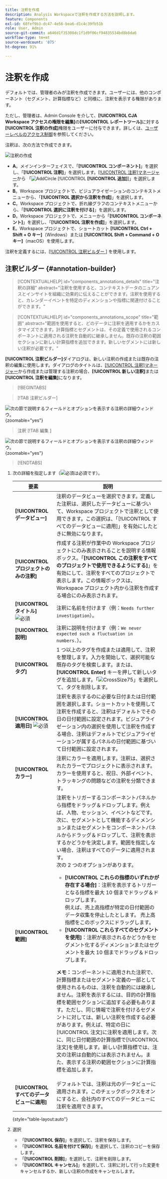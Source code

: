 ```yaml
---
title: 注釈を作成
description: Analysis Workspaceで注釈を作成する方法を説明します。
feature: Components
exl-id: 68fef9b3-dc47-4e56-bea6-d1c4c39fb51b
role: User, Admin
source-git-commit: a646d1f35308dc1f1d9f06cf94835534bd8b8da6
workflow-type: tm+mt
source-wordcount: '875'
ht-degree: 91%

---
```


# 注釈を作成

デフォルトでは、管理者のみが注釈を作成できます。ユーザーには、他のコンポーネント（セグメント、計算指標など）と同様に、注釈を表示する権限があります。

ただし、管理者は、Admin Console を介して、**[!UICONTROL CJA Workspace アクセスの権限を編集]**&#x200B;の&#x200B;**[!UICONTROL レポートツール]**&#x200B;に対する&#x200B;**[!UICONTROL 注釈の作成]**&#x200B;権限をユーザーに付与できます。詳しくは、[ユーザーレベルのアクセス制御](/help/technotes/access-control.md#user-level-access)を参照してください。

注釈は、次の方法で作成できます。

![注釈の作成](assets/create-annotation.png)

* **A**。メインインターフェイスで、「**[!UICONTROL コンポーネント]**」を選択し、「**[!UICONTROL 注釈]**」を選択します。[[!UICONTROL 注釈]マネージャー](/help/components/annotations/manage-annotations.md)から 「![AddCircle](/help/assets/icons/AddCircle.svg) [!UICONTROL **[!UICONTROL 追加]**]」を選択します。
* **B**。Workspace プロジェクトで、ビジュアライゼーションのコンテキストメニューから、「**[!UICONTROL 選択から注釈を作成]**」を選択します。
* **C**。Workspace プロジェクトで、折れ線グラフのコンテキストメニューから、「**[!UICONTROL 選択に注釈を付ける]**」を選択します。
* **D**。Workspace プロジェクトで、メニューから「**[!UICONTROL コンポーネント]**」を選択し、「**[!UICONTROL 注釈を作成]**」を選択します。
* **E**。Workspace プロジェクトで、ショートカット **[!UICONTROL Ctrl + Shift + O キー]**（Windows）または **[!UICONTROL Shift + Command + O キー]**（macOS）を使用します。

注釈を定義するには、[[!UICONTROL  注釈ビルダー ]](#annotation-builder) を使用します。

<!-- Should we really mention API here. If so, we can do it all over the place in the docs...
| **Use the [Customer Journey Analytics Annotations API](https://developer.adobe.com/cja-apis/docs/endpoints/annotations/)** | The Customer Journey Analytics Annotations APIs allow you to create, update, or retrieve annotations programmatically through Adobe Developer. These APIs use the same data and methods that Adobe uses inside the product UI. |
-->


## 注釈ビルダー {#annotation-builder}

<!-- markdownlint-disable MD034 -->

>[!CONTEXTUALHELP]
>id="components_annotations_details"
>title="注釈の詳細"
>abstract="注釈を使用すると、コンテキストデータのニュアンスとインサイトを組織に効果的に伝えることができます。注釈を使用すると、カレンダーイベントを特定のディメンションや指標に関連付けることができます。"

<!-- markdownlint-enable MD034 -->

<!-- markdownlint-disable MD034 -->

>[!CONTEXTUALHELP]
>id="components_annotations_scope"
>title="範囲"
>abstract="範囲を使用すると、どのデータに注釈を適用するかをカスタマイズできます。計算指標とセグメントは、その定義で使用されるコンポーネントに適用される注釈を自動的に継承しません。既存の注釈の範囲セクションに新しい計算指標を追加できます。新しいセグメントには新しい注釈が必要です。"

<!-- markdownlint-enable MD034 -->


**[!UICONTROL 注釈ビルダー]**&#x200B;ダイアログは、新しい注釈の作成または既存の注釈の編集に使用します。ダイアログのタイトルは、[[!UICONTROL 注釈]マネージャー](/help/components/annotations/manage-annotations.md)から作成または管理する注釈の場合、**[!UICONTROL 新しい注釈]**&#x200B;または&#x200B;**[!UICONTROL 注釈を編集]**&#x200B;になります。


>[!BEGINTABS]

>[!TAB 注釈ビルダー]

![次の節で説明するフィールドとオプションを表示する注釈の詳細ウィンドウ。](assets/annotation-builder.png){zoomable="yes"}

>注釈 [!TAB  編集 ]

![次の節で説明するフィールドとオプションを表示する注釈の詳細ウィンドウ。](assets/create-edit-annotation.png){zoomable="yes"}

>[!ENDTABS]

1. 次の詳細を指定します（![必須](/help/assets/icons/Required.svg)は必須です）。

   | 要素 | 説明 |
   | --- | --- |
   | **[!UICONTROL データビュー]** | 注釈のデータビューを選択できます。定義した注釈は、選択したデータビューに基づいて、Workspace プロジェクトで注釈として使用できます。この選択は、「[!UICONTROL すべてのデータビューに適用]」を有効にしたときに無効になります。 |
   | **[!UICONTROL プロジェクトのみの注釈]** | 作成する注釈が作業中の Workspace プロジェクトにのみ表示されることを説明する情報ボックス。「**[!UICONTROL この注釈をすべてのプロジェクトで使用できるようにする]**」を有効にして、注釈をすべてのプロジェクトで表示します。この情報ボックスは、Workspace プロジェクト内から注釈を作成する場合にのみ表示されます。 |
   | **[!UICONTROL タイトル]** ![必須](/help/assets/icons/Required.svg) | 注釈に名前を付けます（例：`Needs further investigation`）。 |
   | **[!UICONTROL 説明]** | 注釈に説明を付けます（例：`We never expected such a fluctuation in numbers.`）。 |
   | **[!UICONTROL タグ]** | 1 つ以上のタグを作成または適用して、注釈を整理します。入力を開始して、選択可能な既存のタグを検索します。または、**[!UICONTROL Enter]** キーを押して新しいタグを追加します。「![CrossSize75](/help/assets/icons/CrossSize75.svg)」を選択して、タグを削除します。 |
   | **[!UICONTROL 適用日]** ![必須](/help/assets/icons/Required.svg) | 注釈を表示するのに必要な日付または日付範囲を選択します。ショートカットを使用して注釈を作成すると、注釈はデフォルトでその日の日付範囲に設定されます。ビジュアライゼーション内の選択を使用して注釈を作成する場合、注釈はデフォルトでビジュアライゼーションが属するパネルの日付範囲に基づいて日付範囲に設定されます。 |
   | **[!UICONTROL カラー]** | 注釈にカラーを適用します。注釈は、選択されたカラーでプロジェクトに表示されます。カラーを使用すると、祝日、外部イベント、トラッキングの問題などの注釈を分類できます。 |
   | **[!UICONTROL 範囲]** | 注釈をトリガーするコンポーネントパネルから指標をドラッグ＆ドロップします。例えば、人物、セッション、イベントなどです。 次に、セグメントとして機能するディメンションまたはセグメントをコンポーネントパネルからドラッグ＆ドロップして、注釈を表示するかどうかを決定します。範囲を指定しない場合、注釈はすべてのデータに適用されます。<br/>次の 2 つのオプションがあります。<ul><li>**[!UICONTROL これらの指標のいずれかが存在する場合]**：注釈を表示するトリガーとなる指標を最大 10 個までドラッグ＆ドロップします。<br/> 例えば、売上高指標が特定の日付範囲のデータ収集を停止したとします。 売上高指標をこのボックスにドラッグします。</li><li>**[!UICONTROL これらすべてのセグメントを使用]**：注釈が表示されるかどうかをセグメント化するディメンションまたはセグメントを最大 10 個までドラッグ＆ドロップします。</li></ul><p><p>**メモ：**&#x200B;コンポーネントに適用された注釈で、計算指標またはセグメント定義の一部として使用されるものは、注釈を自動的には継承しません。注釈を表示するには、目的の計算指標を範囲セクションに追加する必要もあります。ただし、同じ情報で注釈を付けるセグメントに対しては、新しい注釈を作成する必要があります。例えば、特定の日に[!UICONTROL 注文]に注釈を適用します。次に、同じ日付範囲の計算指標で[!UICONTROL 注文]を使用します。新しい計算指標では、注文の注釈は自動的には表示されません。また、表示する注釈の範囲セクションに計算指標を追加します。 |
   | **[!UICONTROL すべてのデータビューに適用]** | デフォルトでは、注釈は元のデータビューに適用されます。このチェックボックスをオンにすると、会社内のすべてのデータビューに注釈を適用できます。 |

   {style="table-layout:auto"}

1. 選択
   * 「**[!UICONTROL 保存]**」を選択して、注釈を保存します。
   * 「**[!UICONTROL 名前を付けて保存]**」を選択して、注釈のコピーを保存します。
   * 「**[!UICONTROL 削除]**」を選択して、注釈を削除します。
   * 「**[!UICONTROL キャンセル]**」を選択して、注釈に対して行った変更をキャンセルするか、新しい注釈の作成をキャンセルします。
